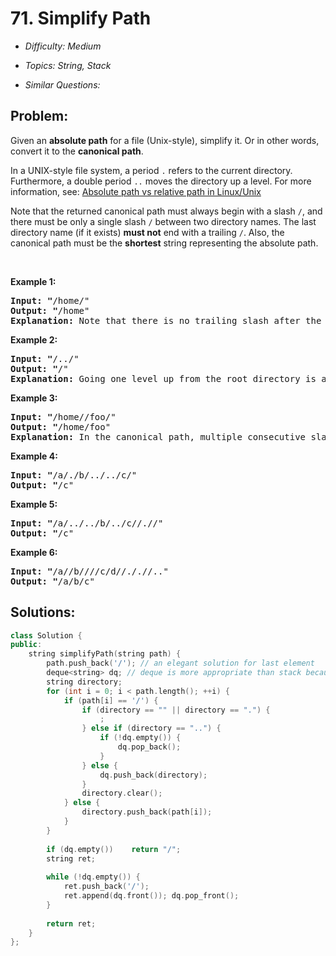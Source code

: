 # 71. Simplify Path

* *Difficulty: Medium*

* *Topics: String, Stack*

* *Similar Questions:*

## Problem:

<p>Given an <strong>absolute path</strong> for a file (Unix-style), simplify it. Or in other words, convert it to the <strong>canonical path</strong>.</p>

<p>In a UNIX-style file system, a period <code>.</code>&nbsp;refers to the current directory. Furthermore, a double period <code>..</code>&nbsp;moves the directory up a level. For more information, see:&nbsp;<a href="https://www.linuxnix.com/abslute-path-vs-relative-path-in-linuxunix/" target="_blank">Absolute path&nbsp;vs&nbsp;relative&nbsp;path&nbsp;in&nbsp;Linux/Unix</a></p>

<p>Note that the returned canonical path must always begin&nbsp;with a slash <code>/</code>, and there must be only a single slash <code>/</code>&nbsp;between two directory names.&nbsp;The last directory name (if it exists) <b>must not</b>&nbsp;end with a trailing <code>/</code>. Also, the canonical path must be the <strong>shortest</strong> string&nbsp;representing the absolute path.</p>

<p>&nbsp;</p>

<p><strong>Example 1:</strong></p>

<pre>
<strong>Input: &quot;</strong><span id="example-input-1-1">/home/&quot;</span>
<strong>Output: &quot;</strong><span id="example-output-1">/home&quot;
<strong>Explanation:</strong> Note that there is no trailing slash after the last directory name.</span>
</pre>

<p><strong>Example 2:</strong></p>

<pre>
<strong>Input: &quot;</strong><span id="example-input-1-1">/../&quot;</span>
<strong>Output: &quot;</strong><span id="example-output-1">/&quot;</span>
<strong>Explanation:</strong> Going one level up from the root directory is a no-op, as the root level is the highest level you can go.
</pre>

<p><strong>Example 3:</strong></p>

<pre>
<strong>Input: &quot;</strong><span id="example-input-1-1">/home//foo/&quot;</span>
<strong>Output: &quot;</strong><span id="example-output-1">/home/foo&quot;</span>
<strong>Explanation: </strong>In the canonical path, multiple consecutive slashes are replaced by a single one.
</pre>

<p><strong>Example 4:</strong></p>

<pre>
<strong>Input: &quot;</strong><span id="example-input-1-1">/a/./b/../../c/&quot;</span>
<strong>Output: &quot;</strong><span id="example-output-1">/c&quot;</span>
</pre>

<p><strong>Example 5:</strong></p>

<pre>
<strong>Input: &quot;</strong><span id="example-input-1-1">/a/../../b/../c//.//&quot;</span>
<strong>Output: &quot;</strong><span id="example-output-1">/c&quot;</span>
</pre>

<p><strong>Example 6:</strong></p>

<pre>
<strong>Input: &quot;</strong><span id="example-input-1-1">/a//b////c/d//././/..&quot;</span>
<strong>Output: &quot;</strong><span id="example-output-1">/a/b/c&quot;</span>
</pre>

## Solutions:

```c++
class Solution {
public:
    string simplifyPath(string path) {
        path.push_back('/'); // an elegant solution for last element
        deque<string> dq; // deque is more appropriate than stack because the result need queue-like access. 
        string directory;
        for (int i = 0; i < path.length(); ++i) {
            if (path[i] == '/') {
                if (directory == "" || directory == ".") {
                    ;
                } else if (directory == "..") {
                    if (!dq.empty()) {
                        dq.pop_back();
                    }
                } else {
                    dq.push_back(directory);
                }
                directory.clear();
            } else {
                directory.push_back(path[i]);
            }
        }
        
        if (dq.empty())    return "/";
        string ret;
        
        while (!dq.empty()) {
            ret.push_back('/');
            ret.append(dq.front()); dq.pop_front();
        }
        
        return ret;
    }
};
```
